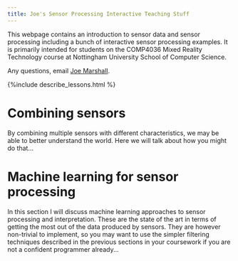 ```yaml
---
title: Joe's Sensor Processing Interactive Teaching Stuff
---
```


This webpage contains an introduction to sensor data and sensor processing including a bunch of interactive sensor processing examples. It is primarily intended for students on the COMP4036 Mixed Reality Technology course at Nottingham University School of Computer Science. 

Any questions, email [Joe Marshall](mailto:joe.marshall@nottingham.ac.uk).

{%include describe_lessons.html %}


# Combining sensors
By combining multiple sensors with different characteristics, we may be able to better understand the world. Here we will talk about how you might do that...

# Machine learning for sensor processing
In this section I will discuss machine learning approaches to sensor processing and interpretation. These are the state of the art in terms of getting the most out of the data produced by sensors. They are however non-trivial to implement, so you may want to use the simpler filtering techniques described in the previous sections in your coursework if you are not a confident programmer already...


